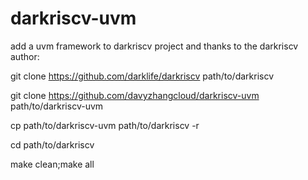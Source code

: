 # darkriscv-uvm
add a uvm framework to darkriscv project and thanks to the darkriscv author:

git clone https://github.com/darklife/darkriscv path/to/darkriscv 

git clone https://github.com/davyzhangcloud/darkriscv-uvm path/to/darkriscv-uvm

cp path/to/darkriscv-uvm path/to/darkriscv -r

cd path/to/darkriscv

make clean;make all

